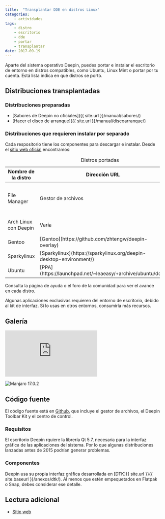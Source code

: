 ```yaml
---
title:  "Transplantar DDE en distros Linux"
categories:
    - actividades
tags:
    - distro
    - escritorio
    - dde
    - portar
    - transplantar
date: 2017-09-19
---
```


Aparte del sistema operativo Deepin, puedes portar e instalar el escritorio de entorno en distros compatibles, como Ubuntu, Linux Mint o portar por tu cuenta. Está lista indica en qué distros se portó.

## Distribuciones transplantadas
### Distribuciones preparadas
* [Sabores de Deepin no oficiales]({{ site.url }}/manual/sabores/)
* [Hacer el disco de arranque]({{ site.url }}/manual/discoarranque/)

### Distribuciones que requieren instalar por separado
Cada respositorio tiene los componentes para descargar e instalar. Desde el [sitio web oficial](https://www.deepin.org/es/dde/desktop-transplantation/) encontramos:

<table>
  <caption>Distros portadas</caption>
  <colgroup>
    <col span="1" style="width: 26%;">
    <col span="1" style="width: 26%;">
    <col span="1" style="width: 48%;">
  </colgroup>
  <thead>
    <tr>
      <th>Nombre de la distro</th>
      <th>Dirección URL</th>
      <th>Notas</th>
    </tr>
  </thead>
  <tbody>
    <tr>
      <td>File Manager</td>
      <td>Gestor de archivos</td>
      <td>De la encuesta de agosto de 2017</td>
    </tr>
    <tr>
      <td>Arch Linux con Deepin</td>
      <td>Varía</td>
      <td>Ver página Sabores</td>
    </tr>
    <tr>
      <td>Gentoo</td>
      <td>[Gentoo](https://github.com/zhtengw/deepin-overlay)</td>
      <td></td>
    </tr>
    <tr>
      <td>Sparkylinux</td>
      <td>[Sparkylinux](https://sparkylinux.org/deepin-desktop-environment/)</td>
      <td></td>
    </tr>
    <tr>
      <td>Ubuntu</td>
      <td>[PPA](https://launchpad.net/~leaeasy/+archive/ubuntu/dde)</td>
      <td></td>
    </tr>
  </tbody>
</table>

Consulta la página de ayuda o el foro de la comunidad para ver el avance en cada distro.

Algunas aplicaciones exclusivas requieren del entorno de escritorio, debido al kit de interfaz. Si lo usas en otros entornos, consumiría más recursos.

## Galería
<div class="video_wrapper">
	<iframe src="https://www.youtube.com/embed/GTdVUvjTJUg?rel=0&modestbranding=1&showinfo=0" frameborder="0" allowfullscreen></iframe>
</div>

<img src="{{ site.urlimg }}manjaro-deepin-17.0.2.png" alt="Manjaro 17.0.2"></img>


## Código fuente
El código fuente está en [Github](https://github.com/linuxdeepin/dde-file-manager/tree/develop2.0), que incluye el gestor de archivos, el Deepin Toolbar Kit y el centro de control.

### Requisitos
El escritorio Deepin rquiere la librería Qt 5.7, necesaria para la interfaz gráfica de las aplicaciones del sistema. Por lo que algunas distribuciones lanzadas antes de 2015 podrían generar problemas.

### Componentes
Deepin usa su propia interfaz gráfica desarrollada en [DTK]{{ site.url }}{{ site.baseurl }}/anexos/dtk/). Al menos que estén empequetados en Flatpak o Snap, debes considerar ese detalle.

## Lectura adicional
* [Sitio web](https://www.deepin.org/en/developer-community/architectural-design/)
